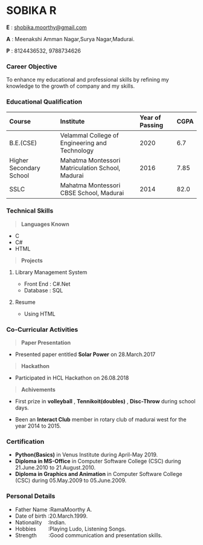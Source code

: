# SOBIKA R

**E** :&nbsp;shobika.moorthy@gmail.com

**A** :&nbsp;Meenakshi Amman Nagar,Surya Nagar,Madurai.

**P** :&nbsp;8124436532, 9788734626


### Career Objective

To enhance my educational and professional skills by refining my knowledge to the growth of company and my skills.

### Educational Qualification

| Course | Institute    | Year of Passing | CGPA |
| :------ | :------------ | :--------------- | :---- |
| B.E.(CSE) | Velammal College of Engineering and Technology | 2020 | 6.7 |
| Higher Secondary School | Mahatma Montessori Matriculation School, Madurai | 2016 | 7.85
| SSLC | Mahatma Montessori CBSE School, Madurai | 2014 | 82.0 |

### Technical Skills

> **Languages Known**

- C
- C#
- HTML

> **Projects**

1. Library Management System

   - Front End : C#.Net
   - Database  : SQL 

2. Resume
 
   - Using HTML

### Co-Curricular Activities

> **Paper Presentation**

- Presented paper entitled **Solar Power**
on 28.March.2017

> **Hackathon**

- Participated in HCL Hackathon on 26.08.2018

> **Achivements**

- First prize in **volleyball** , **Tennikoit(doubles)** , **Disc-Throw** during school days.

- Been an **Interact Club** member in rotary club of madurai west for the year 2014 to 2015.


### Certification

- **Python(Basics)** in Venus Institute during April-May 2019.
- **Diploma in MS-Office** in Computer Software College (CSC) during 21.June.2010 to 21.August.2010.
- **Diploma in Graphics and Animation** in Computer Software College (CSC) during 05.May.2009 to 05.June.2009.

### Personal Details

- Father Name&nbsp;:RamaMoorthy A.
- Date of birth&nbsp;:20.March.1999.
- Nationality&nbsp;&nbsp;&nbsp;&nbsp;:Indian.
- Hobbies&nbsp;&nbsp;&nbsp;&nbsp;&nbsp;&nbsp;&nbsp;&nbsp;:Playing Ludo, Listening Songs.
- Strength&nbsp;&nbsp;&nbsp;&nbsp;&nbsp;&nbsp;&nbsp;&nbsp;:Good communication and presentation skills.



